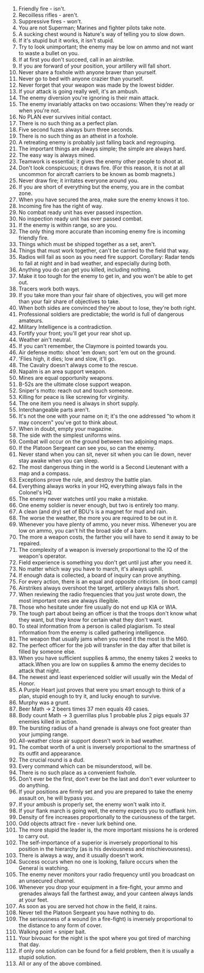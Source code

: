 1. Friendly fire - isn't.
1. Recoilless rifles - aren't.
1. Suppressive fires - won't.
1. You are not Superman; Marines and fighter pilots take note.
1. A sucking chest wound is Nature's way of telling you to slow down.
1. If it's stupid but it works, it isn't stupid.
1. Try to look unimportant; the enemy may be low on ammo and not want to waste a bullet on you.
1. If at first you don't succeed, call in an airstrike.
1. If you are forward of your position, your artillery will fall short.
1. Never share a foxhole with anyone braver than yourself.
1. Never go to bed with anyone crazier than yourself.
1. Never forget that your weapon was made by the lowest bidder.
1. If your attack is going really well, it's an ambush.
1. The enemy diversion you're ignoring is their main attack.
1. The enemy invariably attacks on two occasions: When they're ready or when you're not.
1. No PLAN ever survives initial contact.
1. There is no such thing as a perfect plan.
1. Five second fuzes always burn three seconds.
1. There is no such thing as an atheist in a foxhole.
1. A retreating enemy is probably just falling back and regrouping.
1. The important things are always simple; the simple are always hard.
1. The easy way is always mined.
1. Teamwork is essential; it gives the enemy other people to shoot at.
1. Don't look conspicuous; it draws fire. (For this reason, it is not at all uncommon for aircraft carriers to be known as bomb magnets.)
1. Never draw fire; it irritates everyone around you.
1. If you are short of everything but the enemy, you are in the combat zone.
1. When you have secured the area, make sure the enemy knows it too.
1. Incoming fire has the right of way.
1. No combat ready unit has ever passed inspection.
1. No inspection ready unit has ever passed combat.
1. If the enemy is within range, so are you.
1. The only thing more accurate than incoming enemy fire is incoming friendly fire.
1. Things which must be shipped together as a set, aren't.
1. Things that must work together, can't be carried to the field that way.
1. Radios will fail as soon as you need fire support. Corollary: Radar tends to fail at night and in bad weather, and especially during both.
1. Anything you do can get you killed, including nothing.
1. Make it too tough for the enemy to get in, and you won't be able to get out.
1. Tracers work both ways.
1. If you take more than your fair share of objectives, you will get more than your fair share of objectives to take.
1. When both sides are convinced they're about to lose, they're both right.
1. Professional soldiers are predictable; the world is full of dangerous amateurs.
1. Military Intelligence is a contradiction.
1. Fortify your front; you'll get your rear shot up.
1. Weather ain't neutral.
1. If you can't remember, the Claymore is pointed towards you.
1. Air defense motto: shoot 'em down; sort 'em out on the ground.
1. 'Flies high, it dies; low and slow, it'll go.
1. The Cavalry doesn't always come to the rescue.
1. Napalm is an area support weapon.
1. Mines are equal opportunity weapons.
1. B-52s are the ultimate close support weapon.
1. Sniper's motto: reach out and touch someone.
1. Killing for peace is like screwing for virginity.
1. The one item you need is always in short supply.
1. Interchangeable parts aren't.
1. It's not the one with your name on it; it's the one addressed "to whom it may concern" you've got to think about.
1. When in doubt, empty your magazine.
1. The side with the simplest uniforms wins.
1. Combat will occur on the ground between two adjoining maps.
1. If the Platoon Sergeant can see you, so can the enemy.
1. Never stand when you can sit, never sit when you can lie down, never stay awake when you can sleep.
1. The most dangerous thing in the world is a Second Lieutenant with a map and a compass.
1. Exceptions prove the rule, and destroy the battle plan.
1. Everything always works in your HQ, everything always fails in the Colonel's HQ.
1. The enemy never watches until you make a mistake.
1. One enemy soldier is never enough, but two is entirely too many.
1. A clean (and dry) set of BDU's is a magnet for mud and rain.
1. The worse the weather, the more you are required to be out in it.
1. Whenever you have plenty of ammo, you never miss. Whenever you are low on ammo, you can't hit the broad side of a barn.
1. The more a weapon costs, the farther you will have to send it away to be repaired.
1. The complexity of a weapon is inversely proportional to the IQ of the weapon's operator.
1. Field experience is something you don't get until just after you need it.
1. No matter which way you have to march, it's always uphill.
1. If enough data is collected, a board of inquiry can prove anything.
1. For every action, there is an equal and opposite criticism. (in boot camp)
1. Airstrikes always overshoot the target, artillery always falls short.
1. When reviewing the radio frequencies that you just wrote down, the most important ones are always illegible.
1. Those who hesitate under fire usually do not end up KIA or WIA.
1. The tough part about being an officer is that the troops don't know what they want, but they know for certain what they don't want.
1. To steal information from a person is called plagiarism. To steal information from the enemy is called gathering intelligence.
1. The weapon that usually jams when you need it the most is the M60.
1. The perfect officer for the job will transfer in the day after that billet is filled by someone else.
1. When you have sufficient supplies & ammo, the enemy takes 2 weeks to attack.When you are low on supplies & ammo the enemy decides to attack that night.
1. The newest and least experienced soldier will usually win the Medal of Honor.
1. A Purple Heart just proves that were you smart enough to think of a plan, stupid enough to try it, and lucky enough to survive.
1. Murphy was a grunt.
1. Beer Math -> 2 beers times 37 men equals 49 cases.
1. Body count Math -> 3 guerrillas plus 1 probable plus 2 pigs equals 37 enemies killed in action.
1. The bursting radius of a hand grenade is always one foot greater than your jumping range.
1. All-weather close air support doesn't work in bad weather.
1. The combat worth of a unit is inversely proportional to the smartness of its outfit and appearance.
1. The crucial round is a dud.
1. Every command which can be misunderstood, will be.
1. There is no such place as a convenient foxhole.
1. Don't ever be the first, don't ever be the last and don't ever volunteer to do anything.
1. If your positions are firmly set and you are prepared to take the enemy assault on, he will bypass you.
1. If your ambush is properly set, the enemy won't walk into it.
1. If your flank march is going well, the enemy expects you to outflank him.
1. Density of fire increases proportionally to the curiousness of the target.
1. Odd objects attract fire - never lurk behind one.
1. The more stupid the leader is, the more important missions he is ordered to carry out.
1. The self-importance of a superior is inversely proportional to his position in the hierarchy (as is his deviousness and mischievousness).
1. There is always a way, and it usually doesn't work.
1. Success occurs when no one is looking, failure occurs when the General is watching.
1. The enemy never monitors your radio frequency until you broadcast on an unsecured channel.
1. Whenever you drop your equipment in a fire-fight, your ammo and grenades always fall the farthest away, and your canteen always lands at your feet.
1. As soon as you are served hot chow in the field, it rains.
1. Never tell the Platoon Sergeant you have nothing to do.
1. The seriousness of a wound (in a fire-fight) is inversely proportional to the distance to any form of cover.
1. Walking point = sniper bait.
1. Your bivouac for the night is the spot where you got tired of marching that day.
1. If only one solution can be found for a field problem, then it is usually a stupid solution.
1. All or any of the above combined.
